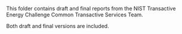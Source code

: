 This folder contains draft and final reports from the NIST Transactive Energy Challenge Common Transactive Services Team.

Both draft and final versions are included.
